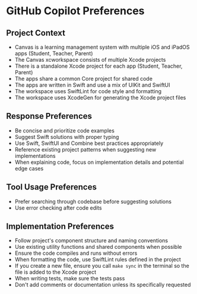 # GitHub Copilot Preferences

## Project Context

- Canvas is a learning management system with multiple iOS and iPadOS apps (Student, Teacher, Parent)
- The Canvas xcworkspace consists of multiple Xcode projects
- There is a standalone Xcode project for each app (Student, Teacher, Parent)
- The apps share a common Core project for shared code
- The apps are written in Swift and use a mix of UIKit and SwiftUI
- The workspace uses SwiftLint for code style and formatting
- The workspace uses XcodeGen for generating the Xcode project files 

## Response Preferences

- Be concise and prioritize code examples
- Suggest Swift solutions with proper typing
- Use Swift, SwiftUI and Combine best practices appropriately
- Reference existing project patterns when suggesting new implementations
- When explaining code, focus on implementation details and potential edge cases

## Tool Usage Preferences

- Prefer searching through codebase before suggesting solutions
- Use error checking after code edits

## Implementation Preferences
- Follow project's component structure and naming conventions
- Use existing utility functions and shared components when possible
- Ensure the code compiles and runs without errors
- When formatting the code, use SwiftLint rules defined in the project
- If you create a new file, ensure you call `make sync` in the terminal so the file is added to the Xcode project
- When writing tests, make sure the tests pass
- Don't add comments or documentation unless its specifically requested
